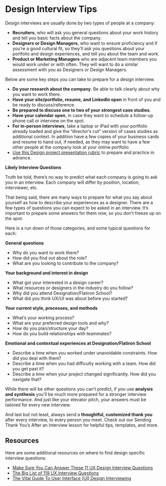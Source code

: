 # Design Interview Tips

Design interviews are usually done by two types of people at a company:

- **Recruiters**, who will ask you general questions about your work history and tell you basic facts about the company. 
- **Designers or Design Managers**, who want to ensure proficiency and if you’re a good cultural fit, so they’ll ask you questions about your portfolio and design experiences, and tell you about the team and work.
- **Product or Marketing Managers** who are adjacent team members you would work under or with often. They will want to do a similar assessment with you as Designers or Design Managers.

Below are some key steps you can take to prepare for a design interview.

- **Do your research about the company**. Be able to talk clearly about why you want to work there.
- **Have your site/portfolio, resume, and LinkedIn open** in front of you and be ready to discuss/reference. 
- **Be prepared to discuss one to two of your strongest case studies**.
- **Have your calendar open**, in case they want to schedule a follow-up phone call or interview on the spot.
- **For in-person interviews**, take a laptop or iPad with your portfolio already loaded and give the “director’s cut” version of cases studies as additional context. In addition have a few copies of your business cards and resume to hand out, if needed, as they may want to have a few other people at the company look at your online portfolio
- [Use this Design project presentation rubric](https://docs.google.com/document/d/1WSI4tufQNr2xmY26FD1d754KNOdmhsMoQw7evQNtf1Q/edit?usp=sharing) to prepare and practice in advance.

**Likely Interview Questions**

Truth be told, there’s no way to predict what each company is going to ask you in an interview. Each company will differ by position, location, interviewer, etc. 

That being said, there are many ways to prepare for what you say about yourself as how to describe your experiences as a designer. There are a few types of questions you can expect to be asked in an interview. It’s important to prepare some answers for them now, so you don’t freeze up on the spot.  

Here is a run down of those categories, and some typical questions for each:

**General questions**

- Why do you want to work there? 
- How did you find out about the role? 
- What are you looking to contribute to the company? 

**Your background and interest in design**

- What got your interested in a design career?
- What resources or designers in the industry do you follow?
- Why did you attend Designation/Flatiron School?
- What did you think UX/UI was about before you started?

**Your current style, processes, and methods**

- What’s your working process?
- What are your preferred design tools and why?
- How do you plan/structure your day?
- How do you build relationships with teammates?

**Emotional and contextual experiences at Designation/Flatiron School**

- Describe a time when you worked under unavoidable constraints. How did you deal with them?
- Describe a time when you had difficulty working with a team. How did you get past it?
- Describe a time when your project changed significantly. How did you navigate that?

While there will be other questions you can’t predict, if you use **analysis and synthesis** you’ll be much more prepared for a stronger interview performance. And just like your elevator pitch, your answers must be tailored for every new  interview.

And last but not least, always send a **thoughtful, customized thank you** after every interview, to every person you meet. Check out our Sending Thank You’s After an Interview lesson for helpful tips, templates, and more.

## Resources

Here are some additional resources on where to find design specific interview questions:

- [Make Sure You Can Answer These 11 UX Design Interview Questions](https://careerfoundry.com/en/blog/ux-design/make-sure-you-can-answer-these-11-ux-design-interview-questions/)
- [The Big List of 119 UX Interview Questions](https://www.impactinterview.com/2017/01/big-list-ux-interview-questions/)
- [The Vital Guide To User Interface (UI) Design Interviewing](https://webdesignledger.com/vital-guide-user-interface-ui-design-interviewing/)


